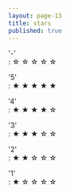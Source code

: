```yaml
---
layout: page-13
title: stars  
published: true  
---
```

 
'-'  
 : &#9734; &#9734; &#9734; &#9734; &#9734;  

'5'  
 : &#9733; &#9733; &#9733; &#9733; &#9733;  

'4'  
 : &#9733; &#9733; &#9733; &#9733; &#9734;  
   
'3'  
 : &#9733; &#9733; &#9733; &#9734; &#9734;  

'2'  
 : &#9733; &#9733; &#9734; &#9734; &#9734;  

'1'  
 : &#9733; &#9734; &#9734; &#9734; &#9734;  
  